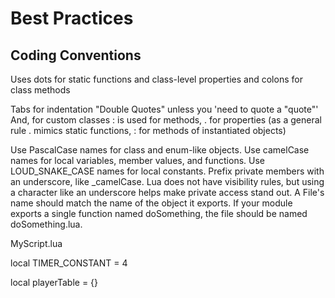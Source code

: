 # Best Practices

## Coding Conventions

Uses dots for static functions and class-level properties and colons for class methods

Tabs for indentation
"Double Quotes" unless you 'need to quote a "quote"'
And, for custom classes : is used for methods, . for properties (as a general rule . mimics static functions, : for methods of instantiated objects)

Use PascalCase names for class and enum-like objects.
Use camelCase names for local variables, member values, and functions.
Use LOUD_SNAKE_CASE names for local constants.
Prefix private members with an underscore, like _camelCase.
    Lua does not have visibility rules, but using a character like an underscore helps make private access stand out.
A File's name should match the name of the object it exports.
    If your module exports a single function named doSomething, the file should be named doSomething.lua.

MyScript.lua

local TIMER_CONSTANT = 4

local playerTable = {}